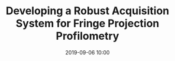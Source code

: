 ---
layout: publication
title: Developing a Robust Acquisition System for Fringe Projection Profilometry
authors: Jhacson Meza, Andres G. Marrugo, Gabriel Ospina, Milton Guerrero, and Lenny A. Romero
date: 2019-09-06 10:00
main_url: https://iopscience.iop.org/article/10.1088/1742-6596/1247/1/012039/pdf
venue: Journal of Physics&#58; Conference Series
principal: Andres Marrugo
active: true
summary: 
---